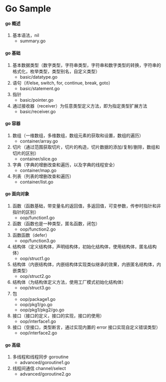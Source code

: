 ﻿# Go Sample


#### go 概述
1. 基本语法，nil
   - summary.go

#### go 基础
1. 基本数据类型（数字类型，字符串类型，字符串和数字类型的转换，字符串的格式化，枚举类型，类型别名，自定义类型）
   - basic/datatype.go
2. 语句（if/else, switch, for, continue, break, goto）
   - basic/statement.go
3. 指针
   - basic/pointer.go
4. 通过接收器（receiver）为任意类型定义方法，即为指定类型扩展方法
   - basic/receiver.go

#### go 容器
1. 数组（一维数组，多维数组，数组元素的获取和设置，数组的遍历）
   - container/array.go
2. 切片（通过范围获取切片，切片的构造，切片数据的添加/复制/删除，数组和切片的区别）
   - container/slice.go
3. 字典（字典的增删改查和遍历，以及字典的线程安全）
   - container/map.go
4. 列表（列表的增删改查和遍历）
   - container/list.go

#### go 面向对象
1. 函数（函数基础，带变量名的返回值，多返回值，可变参数，传参时指针和非指针的区别）
   - oop/function1.go
2. 函数（函数也是一种类型，匿名函数，闭包）
   - oop/function2.go
3. 函数函数（defer）
   - oop/function3.go
4. 结构体（定义结构体，声明结构体，初始化结构体，使用结构体，匿名结构体）
   - oop/struct1.go
5. 结构体（内嵌结构体，内嵌结构体实现类似继承的效果，内嵌匿名结构体，内嵌类型）
   - oop/struct2.go
6. 结构体（为结构体定义方法，使用工厂模式初始化结构体）
   - oop/struct3.go
7. 包
   - oop/package1.go
   - oop/pkg1/go.go
   - oop/pkg1/pkg2/go.go
8. 接口（接口的定义，接口的实现，接口的使用）
   - oop/interface1.go
9. 接口（空接口，类型断言，通过实现内置的 error 接口实现自定义错误类型）
   - oop/interface2.go

#### go 高级
1. 多线程和线程同步 goroutine
   - advanced/goroutine1.go
2. 线程间通信 channel/select
   - advanced/goroutine2.go